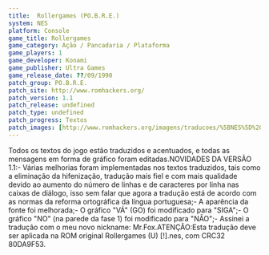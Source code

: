 ```yaml
---
title:  Rollergames (PO.B.R.E.)
system: NES
platform: Console
game_title: Rollergames
game_category: Ação / Pancadaria / Plataforma
game_players: 1
game_developer: Konami
game_publisher: Ultra Games
game_release_date: ??/09/1990
patch_group: PO.B.R.E.
patch_site: http://www.romhackers.org/
patch_version: 1.1
patch_release: undefined
patch_type: undefined
patch_progress: Textos
patch_images: [http://www.romhackers.org/imagens/traducoes/%5BNES%5D%20Rollergames%20-%20POBRE%20-%201.png,http://www.romhackers.org/imagens/traducoes/%5BNES%5D%20Rollergames%20-%20POBRE%20-%202.png,http://www.romhackers.org/imagens/traducoes/%5BNES%5D%20Rollergames%20-%20POBRE%20-%203.png]
---
```

Todos os textos do jogo estão traduzidos e acentuados, e todas as mensagens em forma de gráfico foram editadas.NOVIDADES DA VERSÃO 1.1:- Várias melhorias foram implementadas nos textos traduzidos, tais como a eliminação da hifenização, tradução mais fiel e com mais qualidade devido ao aumento do número de linhas e de caracteres por linha nas caixas de diálogo, isso sem falar que agora a tradução está de acordo com as normas da reforma ortográfica da língua portuguesa;- A aparência da fonte foi melhorada;- O gráfico "VÁ" (GO) foi modificado para "SIGA";- O gráfico "NO" (na parede da fase 1) foi modificado para "NÃO";- Assinei a tradução com o meu novo nickname: Mr.Fox.ATENÇÃO:Esta tradução deve ser aplicada na ROM original Rollergames (U) [!].nes, com CRC32 80DA9F53.